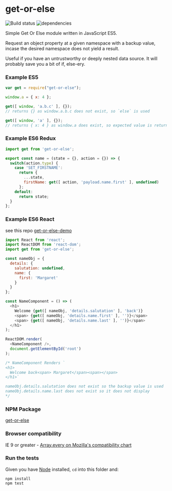 # get-or-else

![Build status](https://api.travis-ci.org/benbowes/get-or-else.svg)
![dependencies](https://img.shields.io/badge/dependencies-none-brightgreen.svg)

Simple Get Or Else module written in JavaScript ES5.

Request an object property at a given namespace with a backup value, incase the desired namespace does not yield a result.

Useful if you have an untrustworthy or deeply nested data source. It will probably save you a bit of if, else-ery.

### Example ES5
```javascript
var get = require("get-or-else");

window.a = { x: 4 };

get([ window, 'a.b.c' ], {});
// returns {} as window.a.b.c does not exist, so `else` is used

get([ window, 'a' ], {});
// returns { x: 4 } as window.a does exist, so expected value is returned
```

### Example ES6 Redux
```javascript
import get from 'get-or-else';

export const name = (state = {}, action = {}) => {
  switch(action.type) {
    case 'SET_FIRSTNAME':
      return {
        ...state,
        firstName: get([ action, 'payload.name.first' ], undefined)
      };
    default:
      return state;
  }
};
```

### Example ES6 React
see this repo [get-or-else-demo](https://github.com/benbowes/get-or-else-demo)
```javascript
import React from 'react';
import ReactDOM from 'react-dom';
import get from 'get-or-else';

const nameObj = {
  details: {
    salutation: undefined,
    name: {
      first: 'Margaret'
    }
  }
};

const NameComponent = () => (
  <h1>
    Welcome {get([ nameObj, 'details.salutation' ], 'back')}
    <span> {get([ nameObj, 'details.name.first' ], '')}</span>
    <span> {get([ nameObj, 'details.name.last' ], '')}</span>
  </h1>
);

ReactDOM.render(
  <NameComponent />,
  document.getElementById('root')
);

/* NameComponent Renders `
<h1>
  Welcome back<span> Margaret</span><span></span>
</h1>`

nameObj.details.salutation does not exist so the backup value is used
nameObj.details.name.last does not exist so it does not display
*/
```

### NPM Package
[get-or-else](https://www.npmjs.com/package/get-or-else)

### Browser compatibility
IE 9 or greater - [Array.every on Mozilla's compatibility chart](https://developer.mozilla.org/en/docs/Web/JavaScript/Reference/Global_Objects/Array/every#Browser_compatibility)

### Run the tests
Given you have [Node](https://nodejs.org/en/) installed, `cd` into this folder and:
```
npm install
npm test
```

